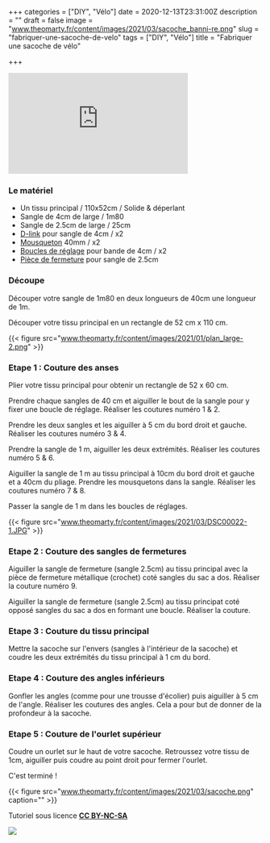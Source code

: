 +++
categories = ["DIY", "Vélo"]
date = 2020-12-13T23:31:00Z
description = ""
draft = false
image = "www.theomarty.fr/content/images/2021/03/sacoche_banni-re.png"
slug = "fabriquer-une-sacoche-de-velo"
tags = ["DIY", "Vélo"]
title = "Fabriquer une sacoche de vélo"

+++


<iframe width="356" height="200" src="https://www.youtube.com/embed/41yh3Glstrk?feature=oembed" frameborder="0" allow="accelerometer; autoplay; clipboard-write; encrypted-media; gyroscope; picture-in-picture" allowfullscreen></iframe>

### Le matériel

* Un tissu principal / 110x52cm / Solide & déperlant 
* Sangle de 4cm de large / 1m80
* Sangle de 2.5cm de large / 25cm
* [D-link](https://www.extremtextil.de/en/d-ring-40mm-with-eyelet-beastee-dee.html) pour sangle de 4cm / x2
* [Mousqueton](https://www.extremtextil.de/en/stainless-steel-mini-carabiner-40x4mm.html) 40mm / x2
* [Boucles de réglage](https://www.extremtextil.de/en/ladderloc-thin-40mm.html) pour bande de 4cm / x2
* [Pièce de fermeture](https://www.extremtextil.de/en/g-buckle-webbing-hook-aluminium-w-thumbtension-25mm.html?number=71726.SILB) pour sangle de 2.5cm

### Découpe

Découper votre sangle de 1m80 en deux longueurs de 40cm une longueur de 1m.

Découper votre tissu principal en un rectangle de 52 cm x 110 cm.

{{< figure src="www.theomarty.fr/content/images/2021/01/plan_large-2.png" >}}



### Etape 1 : Couture des anses

Plier votre tissu principal pour obtenir un rectangle de 52 x 60 cm.

Prendre chaque sangles de 40 cm et aiguiller le bout de la sangle pour y fixer une boucle de réglage. Réaliser les coutures numéro 1 & 2.

Prendre les deux sangles et les aiguiller à 5 cm du bord droit et gauche. Réaliser les coutures numéro 3 & 4.

Prendre la sangle de 1 m, aiguiller les deux extrémités. Réaliser les coutures numéro 5 & 6.

Aiguiller la sangle de 1 m au tissu principal à 10cm du bord droit et gauche et a 40cm du pliage. Prendre les mousquetons dans la sangle. Réaliser les coutures numéro 7 & 8.

Passer la sangle de 1 m dans les boucles de réglages.

{{< figure src="www.theomarty.fr/content/images/2021/03/DSC00022-1.JPG" >}}

### Etape 2 : Couture des sangles de fermetures

Aiguiller la sangle de fermeture (sangle 2.5cm) au tissu principal avec la pièce de fermeture métallique (crochet) coté sangles du sac a dos.  Réaliser la couture numéro 9.

Aiguiller la sangle de fermeture (sangle 2.5cm) au tissu principat coté opposé sangles du sac a dos en formant une boucle. Réaliser la couture.

### Etape 3 : Couture du tissu principal

Mettre la sacoche sur l'envers (sangles à l'intérieur de la sacoche) et coudre les deux extrémités du tissu principal à 1 cm du bord.

### Etape 4 : Couture des angles inférieurs

Gonfler les angles (comme pour une trousse d'écolier) puis aiguiller à 5 cm de l'angle. Réaliser les coutures des angles. Cela a pour but de donner de la profondeur à la sacoche.

### Etape 5 : Couture de l'ourlet supérieur

Coudre un ourlet sur le haut de votre sacoche. Retroussez votre tissu de 1cm, aiguiller puis coudre au point droit pour fermer l'ourlet.

C'est terminé !

{{< figure src="www.theomarty.fr/content/images/2021/03/sacoche.png" caption="" >}}

Tutoriel sous licence ****[CC BY-NC-SA](https://creativecommons.org/licenses/?lang=fr-FR)****

<img src="https://licensebuttons.net/l/by-nc-sa/3.0/88x31.png"/>



